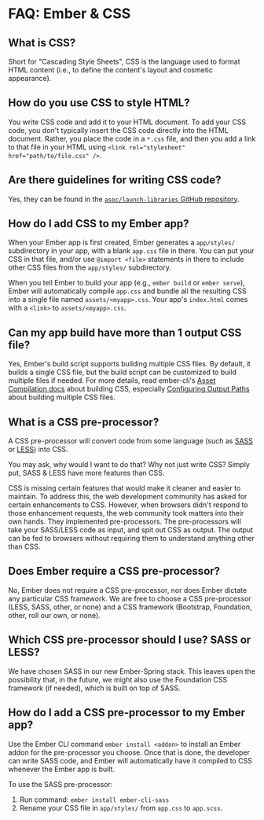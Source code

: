 # FAQ: Ember & CSS

## What is CSS?

Short for "Cascading Style Sheets", CSS is the language used to format HTML content (i.e., to define the content's layout and cosmetic appearance).

## How do you use CSS to style HTML?

You write CSS code and add it to your HTML document.  To add your CSS code, you don't typically insert the CSS code directly into the HTML document.  Rather, you place the code in a `*.css` file, and then you add a link to that file in your HTML using `<link rel="stylesheet" href="path/to/file.css" />`.

## Are there guidelines for writing CSS code?

Yes, they can be found in the [`asoc/launch-libraries` GitHub repository](https://github.rsa.lab.emc.com/asoc/launch-libraries/blob/master/conventions/web/css-guidelines.md).

## How do I add CSS to my Ember app?

When your Ember app is first created, Ember generates a `app/styles/` subdirectory in your app, with a blank `app.css` file in there.  You can put your CSS in that file, and/or use `@import <file>` statements in there to include other CSS files from the `app/styles/` subdirectory.  

When you tell Ember to build your app (e.g., `ember build` or `ember serve`), Ember will automatically compile `app.css` and bundle all the resulting CSS into a single file named `assets/<myapp>.css`.  Your app's `index.html` comes with a `<link>` to `assets/<myapp>.css`.

## Can my app build have more than 1 output CSS file?

Yes, Ember's build script supports building multiple CSS files. By default, it builds a single CSS file, but the build script can be customized to build multiple files if needed.  For more details, read ember-cli's [Asset Compilation docs](http://www.ember-cli.com/user-guide/#asset-compilation) about building CSS, especially [Configuring Output Paths](http://www.ember-cli.com/user-guide/#configuring-output-paths) about building multiple CSS files.

## What is a CSS pre-processor?

A CSS pre-processor will convert code from some language (such as [SASS](http://sass-lang.com/) or [LESS](http://lesscss.org/)) into CSS.  

You may ask, why would I want to do that? Why not just write CSS? Simply put, SASS & LESS have more features than CSS.

CSS is missing certain features that would make it cleaner and easier to maintain.  To address this, the web development community has asked for certain enhancements to CSS.  However, when browsers didn't respond to those enhancement requests, the web community took matters into their own hands.  They implemented pre-processors.  The pre-processors will take your SASS/LESS code as input, and spit out CSS as output.  The output can be fed to browsers without requiring them to understand anything other than CSS.

## Does Ember require a CSS pre-processor?

No, Ember does not require a CSS pre-processor, nor does Ember dictate any particular CSS framework. We are free to choose a CSS pre-processor (LESS, SASS, other, or none) and a CSS framework (Bootstrap, Foundation, other, roll our own, or none).  

## Which CSS pre-processor should I use? SASS or LESS?

We have chosen SASS in our new Ember-Spring stack. This leaves open the possibility that, in the future, we might also use the Foundation CSS framework (if needed), which is built on top of SASS.

## How do I add a CSS pre-processor to my Ember app?

Use the Ember CLI command `ember install <addon>` to install an Ember addon for the pre-processor you choose. Once that is done, the developer can write SASS code, and Ember will automatically have it compiled to CSS whenever the Ember app is built.

To use the SASS pre-processor:
1. Run command: `ember install ember-cli-sass`
2. Rename your CSS file in `app/styles/` from `app.css` to `app.scss`.
